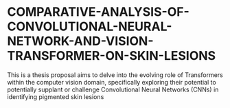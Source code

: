 # COMPARATIVE-ANALYSIS-OF-CONVOLUTIONAL-NEURAL-NETWORK-AND-VISION-TRANSFORMER-ON-SKIN-LESIONS
This is a thesis proposal aims to delve into the evolving role of Transformers within the computer  vision domain, specifically exploring their potential to potentially supplant or challenge  Convolutional Neural Networks (CNNs) in identifying pigmented skin lesions
